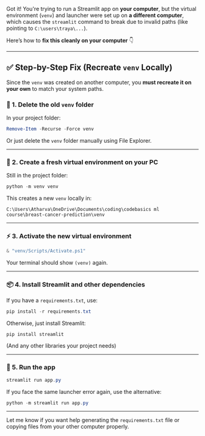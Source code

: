 Got it! You're trying to run a Streamlit app on **your computer**, but the virtual environment (`venv`) and launcher were set up on **a different computer**, which causes the `streamlit` command to break due to invalid paths (like pointing to `C:\users\traya\...`).

Here’s how to **fix this cleanly on your computer** 👇

---

## ✅ **Step-by-Step Fix (Recreate `venv` Locally)**

Since the `venv` was created on another computer, you **must recreate it on your own** to match your system paths.

### 🧹 1. **Delete the old `venv` folder**

In your project folder:

```powershell
Remove-Item -Recurse -Force venv
```

Or just delete the `venv` folder manually using File Explorer.

---

### 🔁 2. **Create a fresh virtual environment on your PC**

Still in the project folder:

```powershell
python -m venv venv
```

This creates a new `venv` locally in:

```
C:\Users\Atharva\OneDrive\Documents\coding\codebasics ml course\breast-cancer-prediction\venv
```

---

### ⚡ 3. **Activate the new virtual environment**

```powershell
& "venv/Scripts/Activate.ps1"
```

Your terminal should show `(venv)` again.

---

### 📦 4. **Install Streamlit and other dependencies**

If you have a `requirements.txt`, use:

```powershell
pip install -r requirements.txt
```

Otherwise, just install Streamlit:

```powershell
pip install streamlit
```

(And any other libraries your project needs)

---

### 🚀 5. **Run the app**

```powershell
streamlit run app.py
```

If you face the same launcher error again, use the alternative:

```powershell
python -m streamlit run app.py
```

---

Let me know if you want help generating the `requirements.txt` file or copying files from your other computer properly.
